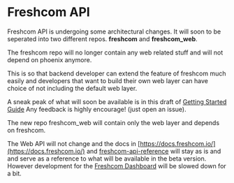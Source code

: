 # Freshcom API

Freshcom API is undergoing some architectural changes. It will soon to be seperated into two different
repos. **freshcom** and **freshcom_web**.

The freshcom repo will no longer contain any web related stuff and will not depend on phoenix anymore.

This is so that backend developer can extend the feature of freshcom much easily and
developers that want to build their own web layer can have choice of not including
the default web layer.

A sneak peak of what will soon be available is in this draft of [Getting Started Guide](https://github.com/freshcom/freshcom-api/wiki/Getting-Started-(Draft))
Any feedback is highly encourage! (just open an issue).

The new repo freshcom_web will contain only the web layer and depends on freshcom.

The Web API will not change and the docs in [https://docs.freshcom.io/](https://docs.freshcom.io/) and [freshcom-api-reference](https://github.com/freshcom/freshcom-api-reference)
will stay as is and and serve as a reference to what will be available in the beta version. However development for the [Freshcom Dashboard](https://github.com/freshcom/freshcom-dashboard)
will be slowed down for a bit.
